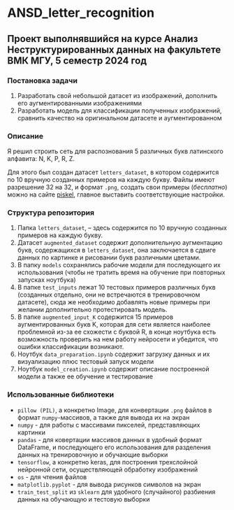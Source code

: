 # ANSD_letter_recognition

## Проект выполнявшийся на курсе Анализ Неструктурированных данных на факультете ВМК МГУ, 5 семестр 2024 год

### Постановка задачи

1. Разработать свой небольшой датасет из изображений, дополнить его аугментированными изображениями
2. Разработать модель для классификации полученных изображений, сравнить качество на оригинальном датасете и аугментированном

### Описание

Я решил строить сеть для распознования 5 различных букв латинского алфавита: N, K, P, R, Z.

Для этого был создан датасет `letters_dataset`, в котором содержится по 10 вручную созданных примеров на каждую букву. Файлы имеют разрешение 32 на 32, и формат `.png`, создать свои примеры (*бесплатно*) можно на сайте [piskel](https://www.piskelapp.com/p/create/sprite), главное выставить соответствующие настройки.

### Структура репозитория

1. Папка `letters_dataset`, – здесь содержится по 10 вручную созданных примеров на каждую букву.
2. Датасет `augmented_dataset` содержит дополнительную аугментацию букв, содержащихся в `letters_dataset`, она заключается в сдвиге данных по картинке и рисовании букв различными цветами.
3. В папку `models` сохранялись рабочие модели для последующего их использования (чтобы не тратить время на обучение при повторных запусках ноутбука)
4. В папке `test_inputs` лежат 10 тестовых примеров различных букв (созданных отдельно, они не встречаются в тренировочном датасете), сюда же необходимо добавлять новые примеры при желании дополнительно протестировать модель.
5. В папке `augmented_input_K` содержится 15 примеров аугментированных букв K, которая для сети является наиболее проблемной из-за ее схожести с буквой R, в конце ноутбука есть возможность проверить на нем работу нейросети и убедится, что ошибки классификации возникают.
6. Ноутбук `data_preparation.ipynb` содержит загрузку данных и их визуализацию плюс тестовый запуск модели
7. Ноутбук `model_creation.ipynb` содержит описание построенной модели а также ее обучение и тестирование

### Использованные библиотеки

* `pillow (PIL)`, а конкретно Image, для конвертации `.png` файлов в формат `numpy`-массивов, а также для вывода их на экран
* `numpy` - для работы с массивами пикселей, представляющих картинки
* `pandas` - для ковертации массивов данных в удобный формат DataFrame, и последующего его использования для разделения данных на тренировочную и обучающие выборки
* `tensorflow`, а конкретно keras, для построения трехслойной нейронной сети, осуществляющей обработку изображений
* `os` - для чтения файлов
* `matplotlib.pyplot` - для вывода рисунков символов на экран
* `train_test_split` из `sklearn` для удобного (случайного) разбиения данных на обучающую и тестовую выборки

